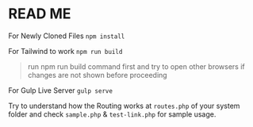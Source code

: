 # READ ME

For Newly Cloned Files
`npm install`

For Tailwind to work
`npm run build`
> run npm run build command first and try to open other browsers if changes are not shown before proceeding

For Gulp Live Server
`gulp serve`

Try to understand how the Routing works at `routes.php` of your system folder and check `sample.php` & `test-link.php` for sample usage.
